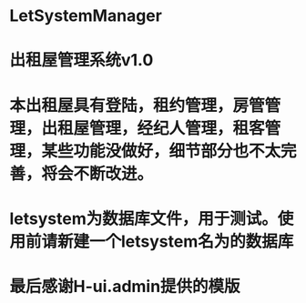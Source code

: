 ﻿# LetSystemManager
# 出租屋管理系统v1.0
# 本出租屋具有登陆，租约管理，房管管理，出租屋管理，经纪人管理，租客管理，某些功能没做好，细节部分也不太完善，将会不断改进。
# letsystem为数据库文件，用于测试。使用前请新建一个letsystem名为的数据库
# 最后感谢H-ui.admin提供的模版
